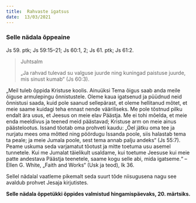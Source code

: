 ```yaml
---
title:  Rahvaste igatsus  
date:  13/03/2021  
---
```


### Selle nädala õppeaine

Js 59. ptk; Js 59:15–21; Js 60:1, 2; Js 61. ptk; Js 61:2.

> <p>Juhtsalm</p>
> „Ja rahvad tulevad su valguse juurde ning kuningad paistuse juurde, mis sinust kumab“ (Js 60:3).

„Meil tuleb õppida Kristuse koolis. Ainuüksi Tema õigus saab anda meile õiguse armulepingu õnnistustele. Oleme kaua igatsenud ja püüdnud neid õnnistusi saada, kuid pole saanud sellepärast, et oleme hellitanud mõtet, et meie saame kuidagi teha ennast nende vääriliseks. Me pole tõstnud pilku endalt ära usus, et Jeesus on meie elav Päästja. Me ei tohi mõelda, et meie enda meeldivus ja teened meid päästavad; Kristuse arm on meie ainus päästelootus. Issand tõotab oma prohveti kaudu: „Õel jätku oma tee ja nurjatu mees oma mõtted ning pöördugu Issanda poole, siis halastab tema ta peale; ja meie Jumala poole, sest tema annab palju andeks“ (Js 55:7). Peame uskuma seda varjamatut tõotust ja mitte toetuma usu asemel tunnetele. Kui me Jumalat täielikult usaldame, kui toetume Jeesuse kui meie patte andestava Päästja teenetele, saame kogu selle abi, mida igatseme.“ – Ellen G. White, „Faith and Works“ (Usk ja teod), lk 36.

Sellel nädalal vaatleme pikemalt seda suurt tõde niisugusena nagu see avaldub prohvet Jesaja kirjutistes.

__Selle nädala õppetükki õppides valmistud hingamispäevaks, 20. märtsiks.__